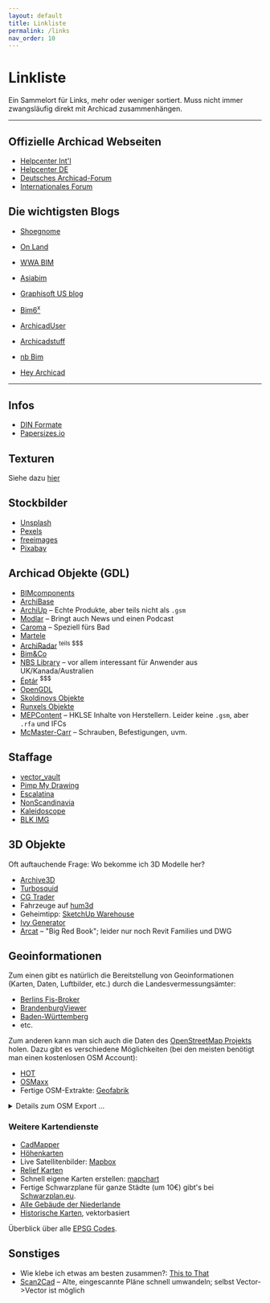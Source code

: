 ```yaml
---
layout: default
title: Linkliste
permalink: /links
nav_order: 10
---
```

# Linkliste

Ein Sammelort für Links, mehr oder weniger sortiert. Muss nicht immer zwangsläufig direkt mit Archicad zusammenhängen.

---

## Offizielle Archicad Webseiten
- [Helpcenter Int'l](https://helpcenter.graphisoft.com/)
- [Helpcenter DE](https://helpcenter.graphisoft.de/)
- [Deutsches Archicad-Forum](https://forum.graphisoft.de/)
- [Internationales Forum](https://archicad-talk.graphisoft.com/)

## Die wichtigsten Blogs
- [Shoegnome](http://www.shoegnome.com/writing/)
- [On Land](https://onland.info)
- [WWA BIM](https://wwabim.wordpress.com/)
- [Asiabim](https://asiabim.wordpress.com/)

- [Graphisoft US blog](https://blog.graphisoftus.com/blog)
- [Bim6<sup>x</sup>](https://bim6x.com/blog)
- [ArchicadUser](https://www.archicaduser.de/)
- [Archicadstuff](http://archicadstuff.blogspot.com/)
- [nb Bim](https://nbbim.wordpress.com/blog-posts/)
- [Hey Archicad](https://hey-archicad.de/)

---

## Infos
- [DIN Formate](https://www.din-formate.de/)
- [Papersizes.io](https://papersizes.io/)

## Texturen
Siehe dazu [hier](/rendern/materialien/#anbieter)

## Stockbilder
- [Unsplash](https://unsplash.com/)
- [Pexels](https://www.pexels.com/)
- [freeimages](https://de.freeimages.com/)
- [Pixabay](https://pixabay.com/)


## Archicad Objekte (GDL)
- [BIMcomponents](https://bimcomponents.com/)
- [ArchiBase](https://archibase.co/)
- [ArchiUp](https://archiup.com/en/) – Echte Produkte, aber teils nicht als `.gsm`
- [Modlar](https://www.modlar.com/) – Bringt auch News und einen Podcast
- [Caroma](https://specify.caroma.com.au/bim-library-landing/archicad) – Speziell fürs Bad
- [Martele](https://www.martela.com/downloads/3d-objects-and-material-libraries)
- [ArchiRadar](https://www.archiradar.it/en/3d-objects/free-objects/viewcategory/1-archicad.html) <sup>teils $$$</sup>
- [Bim&Co](https://www.bimandco.com/en/bim-objects)
- [NBS Library](https://www.nationalbimlibrary.com/en/archicad/) – vor allem interessant für Anwender aus UK/Kanada/Australien
- [Éptár](https://www.eptar.hu/solutions_downloads?lang=en) <sup>$$$</sup>
- [OpenGDL](http://www.opengdl.org/Default.aspx?tabid=979)
- [Skoldinovs Objekte](http://www.skoldinov.spb.ru/obj.php?lang=en)
- [Runxels Objekte](https://runxel.xyz/archicad-objects/)
- [MEPContent](https://www.mepcontent.com/de/) – HKLSE Inhalte von Herstellern. Leider keine `.gsm`, aber `.rfa` und IFCs
- [McMaster-Carr](https://www.mcmaster.com/) – Schrauben, Befestigungen, uvm.


## Staffage
- [vector_vault](https://vectorvault.webflow.io/)
- [Pimp My Drawing](https://pimpmydrawing.com/)
- [Escalatina](https://escalalatina.com/)
- [NonScandinavia](http://www.nonscandinavia.com/)
- [Kaleidoscope](https://kaleidoscope-arch.tumblr.com/)
- [BLK IMG](https://black-img.com/Cut-outs)

## 3D Objekte
Oft auftauchende Frage: Wo bekomme ich 3D Modelle her?

- [Archive3D](https://archive3d.net/?category=28)
- [Turbosquid](https://www.turbosquid.com/)
- [CG Trader](https://www.cgtrader.com/)
- Fahrzeuge auf [hum3d](https://hum3d.com/3d-models/vehicles/)
- Geheimtipp: [SketchUp Warehouse](https://3dwarehouse.sketchup.com/)
- [Ivy Generator](http://graphics.uni-konstanz.de/~luft/ivy_generator)
- [Arcat](https://www.arcat.com/bim/bim_objects.shtml) – "Big Red Book"; leider nur noch Revit Families und DWG


## Geoinformationen
Zum einen gibt es natürlich die Bereitstellung von Geoinformationen (Karten, Daten, Luftbilder, etc.) durch die Landesvermessungsämter:
- [Berlins Fis-Broker](https://www.stadtentwicklung.berlin.de/geoinformation/fis-broker/)
- [BrandenburgViewer](https://bb-viewer.geobasis-bb.de/)
- [Baden-Württemberg](https://udo.lubw.baden-wuerttemberg.de/public/)
- etc.

Zum anderen kann man sich auch die Daten des [OpenStreetMap Projekts](https://www.openstreetmap.org/) holen. Dazu gibt es verschiedene Möglichkeiten (bei den meisten benötigt man einen kostenlosen OSM Account):
- [HOT](https://export.hotosm.org/en/v3/)
- [OSMaxx](https://osmaxx.hsr.ch/)
- Fertige OSM-Extrakte: [Geofabrik](http://download.geofabrik.de/)

<details markdown="1">
<summary>Details zum OSM Export …</summary>

Bei Tools, wie dem vom HOT (_"Humanitarian OpenStreetMap Team"_) angebotenen Dienst, lassen sich eigene Abzüge der OSM-Datenbank von beliebigen Gebieten der Welt erstellen. Wähle ein Gebiet aus, anschließend ein [Dateiformat](/datei-io/) (empfehlenswert ist SHP oder GeoPackage). Nach einigen Minuten ist der individuelle Export fertig zum Download.

In [QGis](https://qgis.org/) wählen wir "<samp>Neues Projekt</samp>", und anschließend "<samp>Layer > Layer hinzufügen > Vektorlayer hinzufügen</samp>" (für Shapefiles; für GeoPackage den entsprechenden Unterpunkt). In dem Dialog den Ablageort der `.shp` eingeben.  
Nach dem Import kann es passieren, dass die importierte Geometrie verzogen aussieht und/oder falsche Maße besitzt. Das hängt mit der Projektionsmethode zusammen. Normalerweise sollte eine dazugehörige `.prj` Datei von QGis automatisch gelesen werden, das klappt aber bisweilen nicht, da der Inhalt von Projektionsdateien nicht standardisiert ist und im Grunde jeder was anderes reinschreibt.  
Unten rechts in QGIS befindet sich ein Button mit einer stilisierten Weltkugel – dahinter verbirgt sich ein Dialog, in dem das Koordinatenbezugssystem (KBS) eingestellt werden kann. Ist unklar, welches das richtige KBS ist, kann man die `.prj` Datei in einem Texteditor öffnen und nachschauen, welche Projektion anzuwenden ist.

Zum Schluss die Datei als DXF aus QGis exportieren und in Archicad verwenden.

</details>

### Weitere Kartendienste
- [CadMapper](https://cadmapper.com)
- [Höhenkarten](http://terrain.party/)
- Live Satellitenbilder: [Mapbox](https://labs.mapbox.com/bites/00145/#7/52.214/10.195)
- [Relief Karten](https://maps-for-free.com)
- Schnell eigene Karten erstellen: [mapchart](https://mapchart.net/)
- Fertige Schwarzplane für ganze Städte (um 10€) gibt's bei [Schwarzplan.eu](https://schwarzplan.eu/).
- [Alle Gebäude der Niederlande](http://code.waag.org/buildings/#52.5379,4.9988,8)
- [Historische Karten](https://www.ieg-maps.uni-mainz.de/), vektorbasiert

Überblick über alle [EPSG Codes](https://www.spatialreference.org/).


## Sonstiges
- Wie klebe ich etwas am besten zusammen?: [This to That](http://thistothat.com/)
- [Scan2Cad](https://www.scan2cad.com/) – Alte, eingescannte Pläne schnell umwandeln; selbst Vector->Vector ist möglich
